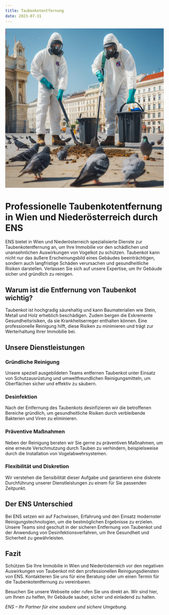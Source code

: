 ```yaml
---
title: Taubenkotentfernung
date: 2023-07-31
---
```


![](./banner.webp)

# Professionelle Taubenkotentfernung in Wien und Niederösterreich durch ENS

ENS bietet in Wien und Niederösterreich spezialisierte Dienste zur Taubenkotentfernung an, um Ihre Immobilie vor den schädlichen und unansehnlichen Auswirkungen von Vogelkot zu schützen. Taubenkot kann nicht nur das äußere Erscheinungsbild eines Gebäudes beeinträchtigen, sondern auch langfristige Schäden verursachen und gesundheitliche Risiken darstellen. Verlassen Sie sich auf unsere Expertise, um Ihr Gebäude sicher und gründlich zu reinigen.

## Warum ist die Entfernung von Taubenkot wichtig?

Taubenkot ist hochgradig säurehaltig und kann Baumaterialien wie Stein, Metall und Holz erheblich beschädigen. Zudem bergen die Exkremente Gesundheitsrisiken, da sie Krankheitserreger enthalten können. Eine professionelle Reinigung hilft, diese Risiken zu minimieren und trägt zur Werterhaltung Ihrer Immobilie bei.

## Unsere Dienstleistungen

### Gründliche Reinigung

Unsere speziell ausgebildeten Teams entfernen Taubenkot unter Einsatz von Schutzausrüstung und umweltfreundlichen Reinigungsmitteln, um Oberflächen sicher und effektiv zu säubern.

### Desinfektion

Nach der Entfernung des Taubenkots desinfizieren wir die betroffenen Bereiche gründlich, um gesundheitliche Risiken durch verbleibende Bakterien und Viren zu eliminieren.

### Präventive Maßnahmen

Neben der Reinigung beraten wir Sie gerne zu präventiven Maßnahmen, um eine erneute Verschmutzung durch Tauben zu verhindern, beispielsweise durch die Installation von Vogelabwehrsystemen.

### Flexibilität und Diskretion

Wir verstehen die Sensibilität dieser Aufgabe und garantieren eine diskrete Durchführung unserer Dienstleistungen zu einem für Sie passenden Zeitpunkt.

## Der ENS Unterschied

Bei ENS setzen wir auf Fachwissen, Erfahrung und den Einsatz modernster Reinigungstechnologien, um die bestmöglichen Ergebnisse zu erzielen. Unsere Teams sind geschult in der sicheren Entfernung von Taubenkot und der Anwendung von Desinfektionsverfahren, um Ihre Gesundheit und Sicherheit zu gewährleisten.

## Fazit

Schützen Sie Ihre Immobilie in Wien und Niederösterreich vor den negativen Auswirkungen von Taubenkot mit den professionellen Reinigungsdiensten von ENS. Kontaktieren Sie uns für eine Beratung oder um einen Termin für die Taubenkotentfernung zu vereinbaren.

Besuchen Sie unsere Webseite oder rufen Sie uns direkt an. Wir sind hier, um Ihnen zu helfen, Ihr Gebäude sauber, sicher und einladend zu halten.

_ENS – Ihr Partner für eine saubere und sichere Umgebung._
